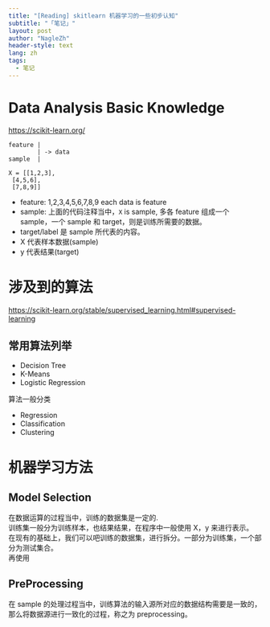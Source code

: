 ```yaml
---
title: "[Reading] skitlearn 机器学习的一些初步认知"
subtitle: "「笔记」"
layout: post
author: "NagleZh"
header-style: text
lang: zh
tags:
  - 笔记
---
```


# Data Analysis Basic Knowledge

https://scikit-learn.org/

```
feature |
        | -> data
sample  |

X = [[1,2,3],
 [4,5,6],
 [7,8,9]]
```

- feature: 1,2,3,4,5,6,7,8,9  each data is feature
- sample:  上面的代码注释当中，`X` is sample, 多各 feature 组成一个 sample，一个 sample 和 target，则是训练所需要的数据。
- target/label 是 sample 所代表的内容。
- X 代表样本数据(sample)
- y 代表结果(target)

# 涉及到的算法
https://scikit-learn.org/stable/supervised_learning.html#supervised-learning
## 常用算法列举
- Decision Tree
- K-Means
- Logistic Regression

算法一般分类
- Regression
- Classification
- Clustering

# 机器学习方法
## Model Selection
在数据运算的过程当中，训练的数据集是一定的.  
训练集一般分为训练样本，也结果结果，在程序中一般使用 X，y 来进行表示。  
在现有的基础上，我们可以吧训练的数据集，进行拆分。一部分为训练集，一个部分为测试集合。  
再使用

## PreProcessing
在 sample 的处理过程当中，训练算法的输入源所对应的数据结构需要是一致的，那么将数据源进行一致化的过程，称之为 preprocessing。
